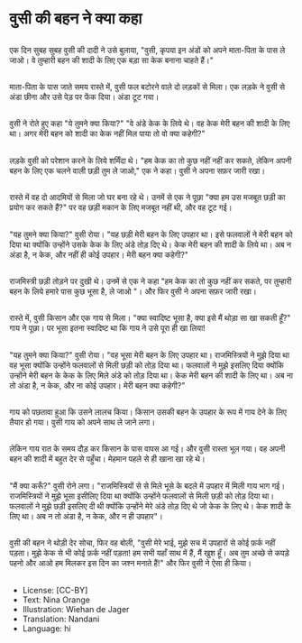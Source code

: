# वुसी की बहन ने क्या कहा

##
एक दिन सुबह सुबह वुसी की दादी ने उसे बुलाया, "वुसी, कृपया इन अंडों को अपने माता-पिता के पास ले जाओ। वे तुम्हारी बहन की शादी के लिए एक बड़ा सा केक बनाना चाहते हैं।"

##
माता-पिता के पास जाते समय रास्ते में, वुसी फल बटोरने वाले दो लड़कों से मिला। एक लड़के ने वुसी से अंडा छीना और उसे पेड़ पर फेंक दिया। अंडा टूट गया।

##
वुसी ने रोते हुए कहा "ये तुमने क्या किया?" "वे अंडे केक के लिये थे। वह केक मेरी बहन की शादी के लिए था। अगर मेरी बहन को शादी का केक नहीं मिल पाया तो वो क्या कहेगी?"

##
लड़के वुसी को परेशान करने के लिये शर्मिंदा थे। "हम केक का तो कुछ नहीं नहीं कर सकते, लेकिन अपनी बहन के लिए एक चलने वाली छड़ी तुम ले जाओ," एक ने कहा। वुसी ने अपना सफ़र जारी रखा।

##
रास्ते में वह दो आदमियों से मिला जो घर बना रहे थे। उनमें से एक ने पूछा "क्या हम उस मजबूत छड़ी का प्रयोग कर सकते हैं?" पर वह छड़ी मकान के लिए मजबूत नहीं थी, और वह टूट गई।

##
"यह तुमने क्या किया?" वुसी रोया। "यह छड़ी मेरी बहन के लिए उपहार था। इसे फलवालों ने मेरी बहन को दिया था क्योंकि उन्होंने उसके केक के लिए अंडे तोड़ दिए थे। केक मेरी बहन की शादी के लिये था। अब न अंडा है, न केक, और नहीं ही कोई उपहार। मेरी बहन क्या कहेगी?"

##
राजमिस्त्री छड़ी तोड़ने पर दुखी थे। उनमें से एक ने कहा "हम केक का तो कुछ नहीं कर सकते, पर तुम्हारी बहन के लिये हमारे पास कुछ भूसा है, ले जाओ "। और फिर वुसी ने अपना सफ़र जारी रखा।

##
रास्ते में, वुसी किसान और एक गाय से मिला। "क्या स्वादिष्ट भूसा है, क्या इसे मैं थोड़ा सा खा सकती हूँ?" गाय ने पूछा। पर भूसा इतना स्वादिष्ट था कि गाय ने उसे पूरा ही खा लिया!

##
"यह तुमने क्या किया?" वुसी रोया। "वह भूसा मेरी बहन के लिए उपहार था। राजमिस्त्रियों ने मुझे दिया था वह भूसा क्योंकि उन्होंने फलवालों से मिली छड़ी को तोड़ दिया था। फलवालों ने मुझे इसलिए दिया क्योंकि उन्होंने मेरी बहन के केक के लिए मिले अंडे को तोड़ दिया था। केक मेरी बहन की शादी के लिए था। अब ना तो अंडा है, न केक, और ना कोई उपहार। मेरी बहन क्या कहेगी?"

##
गाय को पछतावा हुआ कि उसने लालच किया। किसान उसकी बहन के उपहार के रूप में गाय देने के लिए तैयार हो गया। वुसी गाय को अपने साथ ले जाने लगा।

##
लेकिन गाय रात के समय दौड़ कर किसान के पास वापस आ गई। और वुसी रास्ता भूल गया। वह अपनी बहन की शादी में बहुत देर से पहुँचा। मेहमान पहले से ही खाना खा रहे थे।

##
"मैं क्या करूँ?" वुसी रोने लगा। "राजमिस्त्रियों से से मिले भूसे के बदले में उपहार में मिली गाय भाग गई। राजमिस्त्रियों ने मुझे भूसा इसीलिए दिया था क्योंकि उन्होंने फलवालों से मिली छड़ी को तोड़ दिया था। फलवालों ने मुझे छड़ी इसलिए दी थी क्योंकि उन्होंने मेरे अंडे तोड़ दिए थे जो केक के लिए थे। केक शादी के लिए था। अब न तो अंडा है, न केक, और न ही उपहार"।

##
वुसी की बहन ने थोड़ी देर सोचा, फिर वह बोली, "वुसी मेरे भाई, मुझे सच में उपहारों से कोई फ़र्क नहीं पड़ता। मुझे केक से भी कोई फ़र्क नहीं पड़ता! हम सभी यहाँ साथ में हैं, मैं खुश हूँ। अब तुम अच्छे से कपड़े पहनो और आओ हम मिलकर इस दिन का जश्न मनाते हैं!" और फिर वुसी ने ऐसा ही किया।

##
* License: [CC-BY]
* Text: Nina Orange
* Illustration: Wiehan de Jager
* Translation: Nandani
* Language: hi
